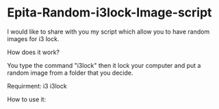 # Epita-Random-i3lock-Image-script

I would like to share with you my script which allow you to have random images for i3 lock. 

How does it work?

You type the command "i3lock" then it lock your computer and put a random image from a folder that you decide.

Requirment:
i3
i3lock

How to use it:



